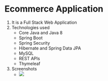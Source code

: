 # Ecommerce Application
1. It is a Full Stack Web Application
2. Technologies used
    - Core Java and Java 8
    - Spring Boot
    - Spring Security
    - Hibernate and Spring Data JPA
    - MySQL
    - REST APIs
    - Thymeleaf
3. Screenshots
   - ![](\src\main\resources\static\images)